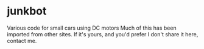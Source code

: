 # junkbot
Various code for small cars using DC motors
Much of this has been imported from other sites.
If it's yours, and you'd prefer I don't share it here, contact me.
